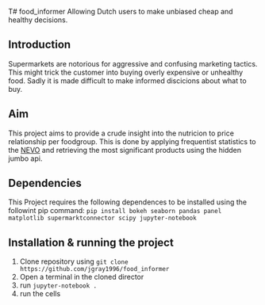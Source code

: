 T# food_informer
Allowing Dutch users to make unbiased cheap and healthy decisions.

## Introduction
Supermarkets are notorious for aggressive and confusing marketing tactics. This might
trick the customer into buying overly expensive or unhealthy food. Sadly it is made difficult
to make informed discicions about what to buy.

## Aim
This project aims to provide a crude insight into the nutricion to price relationship per
foodgroup. This is done by applying frequentist statistics to
the [NEVO](https://www.rivm.nl/en/dutch-food-composition-database/use-of-nevo-online/request-dataset) 
and retrieving the most significant products using the hidden jumbo api.

## Dependencies
This Project requires the following dependences to be installed using the followint pip command:
`pip install bokeh seaborn pandas panel matplotlib supermarktconnector scipy jupyter-notebook`

## Installation & running the project
1) Clone repository using `git clone https://github.com/jgray1996/food_informer`
2) Open a terminal in the cloned director
3) run `jupyter-notebook .`
4) run the cells
